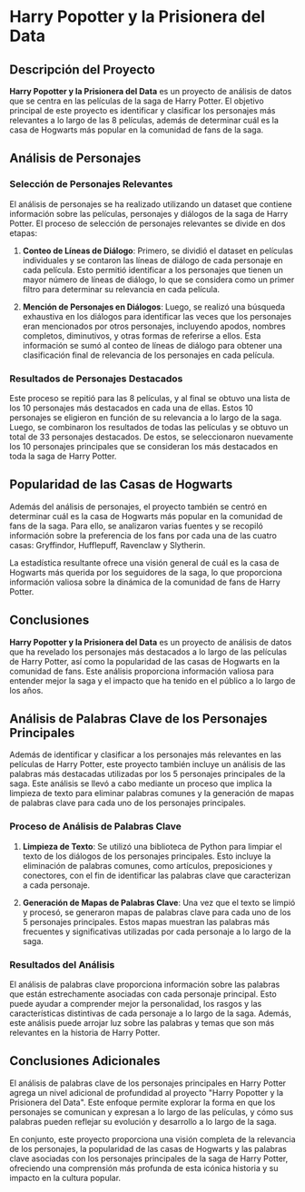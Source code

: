 # Harry Popotter y la Prisionera del Data

## Descripción del Proyecto

**Harry Popotter y la Prisionera del Data** es un proyecto de análisis de datos que se centra en las películas de la saga de Harry Potter. El objetivo principal de este proyecto es identificar y clasificar los personajes más relevantes a lo largo de las 8 películas, además de determinar cuál es la casa de Hogwarts más popular en la comunidad de fans de la saga.

## Análisis de Personajes

### Selección de Personajes Relevantes

El análisis de personajes se ha realizado utilizando un dataset que contiene información sobre las películas, personajes y diálogos de la saga de Harry Potter. El proceso de selección de personajes relevantes se divide en dos etapas:

1. **Conteo de Líneas de Diálogo**: Primero, se dividió el dataset en películas individuales y se contaron las líneas de diálogo de cada personaje en cada película. Esto permitió identificar a los personajes que tienen un mayor número de líneas de diálogo, lo que se considera como un primer filtro para determinar su relevancia en cada película.

2. **Mención de Personajes en Diálogos**: Luego, se realizó una búsqueda exhaustiva en los diálogos para identificar las veces que los personajes eran mencionados por otros personajes, incluyendo apodos, nombres completos, diminutivos, y otras formas de referirse a ellos. Esta información se sumó al conteo de líneas de diálogo para obtener una clasificación final de relevancia de los personajes en cada película.

### Resultados de Personajes Destacados

Este proceso se repitió para las 8 películas, y al final se obtuvo una lista de los 10 personajes más destacados en cada una de ellas. Estos 10 personajes se eligieron en función de su relevancia a lo largo de la saga. Luego, se combinaron los resultados de todas las películas y se obtuvo un total de 33 personajes destacados. De estos, se seleccionaron nuevamente los 10 personajes principales que se consideran los más destacados en toda la saga de Harry Potter.

## Popularidad de las Casas de Hogwarts

Además del análisis de personajes, el proyecto también se centró en determinar cuál es la casa de Hogwarts más popular en la comunidad de fans de la saga. Para ello, se analizaron varias fuentes y se recopiló información sobre la preferencia de los fans por cada una de las cuatro casas: Gryffindor, Hufflepuff, Ravenclaw y Slytherin.

La estadística resultante ofrece una visión general de cuál es la casa de Hogwarts más querida por los seguidores de la saga, lo que proporciona información valiosa sobre la dinámica de la comunidad de fans de Harry Potter.

## Conclusiones

**Harry Popotter y la Prisionera del Data** es un proyecto de análisis de datos que ha revelado los personajes más destacados a lo largo de las películas de Harry Potter, así como la popularidad de las casas de Hogwarts en la comunidad de fans. Este análisis proporciona información valiosa para entender mejor la saga y el impacto que ha tenido en el público a lo largo de los años.

## Análisis de Palabras Clave de los Personajes Principales

Además de identificar y clasificar a los personajes más relevantes en las películas de Harry Potter, este proyecto también incluye un análisis de las palabras más destacadas utilizadas por los 5 personajes principales de la saga. Este análisis se llevó a cabo mediante un proceso que implica la limpieza de texto para eliminar palabras comunes y la generación de mapas de palabras clave para cada uno de los personajes principales.

### Proceso de Análisis de Palabras Clave

1. **Limpieza de Texto**: Se utilizó una biblioteca de Python para limpiar el texto de los diálogos de los personajes principales. Esto incluye la eliminación de palabras comunes, como artículos, preposiciones y conectores, con el fin de identificar las palabras clave que caracterizan a cada personaje.

2. **Generación de Mapas de Palabras Clave**: Una vez que el texto se limpió y procesó, se generaron mapas de palabras clave para cada uno de los 5 personajes principales. Estos mapas muestran las palabras más frecuentes y significativas utilizadas por cada personaje a lo largo de la saga.

### Resultados del Análisis

El análisis de palabras clave proporciona información sobre las palabras que están estrechamente asociadas con cada personaje principal. Esto puede ayudar a comprender mejor la personalidad, los rasgos y las características distintivas de cada personaje a lo largo de la saga. Además, este análisis puede arrojar luz sobre las palabras y temas que son más relevantes en la historia de Harry Potter.

## Conclusiones Adicionales

El análisis de palabras clave de los personajes principales en Harry Potter agrega un nivel adicional de profundidad al proyecto "Harry Popotter y la Prisionera del Data". Este enfoque permite explorar la forma en que los personajes se comunican y expresan a lo largo de las películas, y cómo sus palabras pueden reflejar su evolución y desarrollo a lo largo de la saga.

En conjunto, este proyecto proporciona una visión completa de la relevancia de los personajes, la popularidad de las casas de Hogwarts y las palabras clave asociadas con los personajes principales de la saga de Harry Potter, ofreciendo una comprensión más profunda de esta icónica historia y su impacto en la cultura popular.